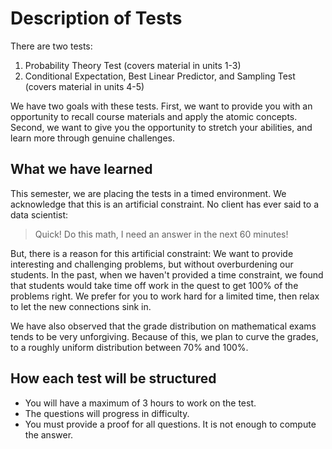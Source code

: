 # Description of Tests

There are two tests: 

1. Probability Theory Test (covers material in units 1-3)
2. Conditional Expectation, Best Linear Predictor, and Sampling Test (covers material in units 4-5)

We have two goals with these tests. First, we want to provide you with an opportunity to recall course materials and apply the atomic concepts. Second, we want to give you the opportunity to stretch your abilities, and learn more through genuine challenges.  

## What we have learned 
This semester, we are placing the tests in a timed environment. We acknowledge that this is an artificial constraint. No client has ever said to a data scientist: 

> Quick! Do this math, I need an answer in the next 60 minutes! 

But, there is a reason for this artificial constraint: We want to provide interesting and challenging problems, but without overburdening our students. In the past, when we haven't provided a time constraint, we found that students would take time off work in the quest to get 100% of the problems right.  We prefer for you to work hard for a limited time, then relax to let the new connections sink in.

We have also observed that the grade distribution on mathematical exams tends to be very unforgiving.  Because of this, we plan to curve the grades, to a roughly uniform distribution between 70% and 100%.

## How each test will be structured 

- You will have a maximum of 3 hours to work on the test.
- The questions will progress in difficulty. 
- You must provide a proof for all questions.  It is not enough to compute the answer.
